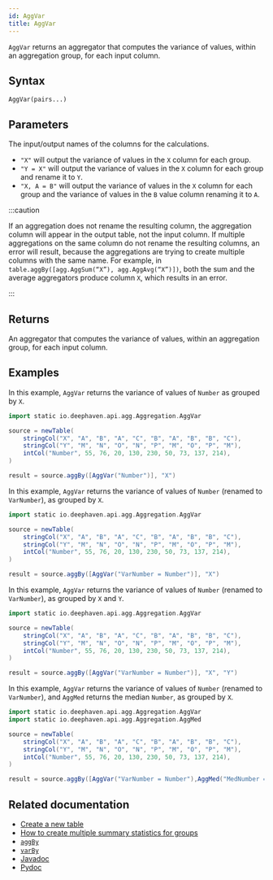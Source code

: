 ```yaml
---
id: AggVar
title: AggVar
---
```


`AggVar` returns an aggregator that computes the variance of values, within an aggregation group, for each input column.

## Syntax

```
AggVar(pairs...)
```

## Parameters

<ParamTable>

<Param name="pairs" type="String...">

The input/output names of the columns for the calculations.

- `"X"` will output the variance of values in the `X` column for each group.
- `"Y = X"` will output the variance of values in the `X` column for each group and rename it to `Y`.
- `"X, A = B"` will output the variance of values in the `X` column for each group and the variance of values in the `B` value column renaming it to `A`.

</Param>
</ParamTable>

:::caution

If an aggregation does not rename the resulting column, the aggregation column will appear in the output table, not the input column. If multiple aggregations on the same column do not rename the resulting columns, an error will result, because the aggregations are trying to create multiple columns with the same name. For example, in `table.aggBy([agg.AggSum(“X”), agg.AggAvg(“X”)])`, both the sum and the average aggregators produce column `X`, which results in an error.

:::

## Returns

An aggregator that computes the variance of values, within an aggregation group, for each input column.

## Examples

In this example, `AggVar` returns the variance of values of `Number` as grouped by `X`.

```groovy order=source,result
import static io.deephaven.api.agg.Aggregation.AggVar

source = newTable(
    stringCol("X", "A", "B", "A", "C", "B", "A", "B", "B", "C"),
    stringCol("Y", "M", "N", "O", "N", "P", "M", "O", "P", "M"),
    intCol("Number", 55, 76, 20, 130, 230, 50, 73, 137, 214),
)

result = source.aggBy([AggVar("Number")], "X")
```

In this example, `AggVar` returns the variance of values of `Number` (renamed to `VarNumber`), as grouped by `X`.

```groovy order=source,result
import static io.deephaven.api.agg.Aggregation.AggVar

source = newTable(
    stringCol("X", "A", "B", "A", "C", "B", "A", "B", "B", "C"),
    stringCol("Y", "M", "N", "O", "N", "P", "M", "O", "P", "M"),
    intCol("Number", 55, 76, 20, 130, 230, 50, 73, 137, 214),
)

result = source.aggBy([AggVar("VarNumber = Number")], "X")
```

In this example, `AggVar` returns the variance of values of `Number` (renamed to `VarNumber`), as grouped by `X` and `Y`.

```groovy order=source,result
import static io.deephaven.api.agg.Aggregation.AggVar

source = newTable(
    stringCol("X", "A", "B", "A", "C", "B", "A", "B", "B", "C"),
    stringCol("Y", "M", "N", "O", "N", "P", "M", "O", "P", "M"),
    intCol("Number", 55, 76, 20, 130, 230, 50, 73, 137, 214),
)

result = source.aggBy([AggVar("VarNumber = Number")], "X", "Y")
```

In this example, `AggVar` returns the variance of values of `Number` (renamed to `VarNumber`), and `AggMed` returns the median `Number`, as grouped by `X`.

```groovy order=source,result
import static io.deephaven.api.agg.Aggregation.AggVar
import static io.deephaven.api.agg.Aggregation.AggMed

source = newTable(
    stringCol("X", "A", "B", "A", "C", "B", "A", "B", "B", "C"),
    stringCol("Y", "M", "N", "O", "N", "P", "M", "O", "P", "M"),
    intCol("Number", 55, 76, 20, 130, 230, 50, 73, 137, 214),
)

result = source.aggBy([AggVar("VarNumber = Number"),AggMed("MedNumber = Number")], "X")
```

## Related documentation

- [Create a new table](../../../how-to-guides/new-table.md)
- [How to create multiple summary statistics for groups](../../../how-to-guides/combined-aggregations.md)
- [`aggBy`](./aggBy.md)
- [`varBy`](./varBy.md)
- [Javadoc](<https://deephaven.io/core/javadoc/io/deephaven/api/agg/Aggregation.html#AggVar(java.lang.String...)>)
- [Pydoc](https://deephaven.io/core/pydoc/code/deephaven.AggregationFactory.html#deephaven.AggregationFactory.AggVar)
